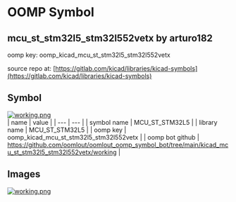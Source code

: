 # OOMP Symbol  
## mcu_st_stm32l5_stm32l552vetx  by arturo182  
  
oomp key: oomp_kicad_mcu_st_stm32l5_stm32l552vetx  
  
source repo at: [https://gitlab.com/kicad/libraries/kicad-symbols](https://gitlab.com/kicad/libraries/kicad-symbols)  
## Symbol  
  
[![working.png](working_600.png)](working.png)  
| name | value | 
| --- | --- | 
| symbol name | MCU_ST_STM32L5 | 
| library name | MCU_ST_STM32L5 | 
| oomp key | oomp_kicad_mcu_st_stm32l5_stm32l552vetx | 
| oomp bot github | https://github.com/oomlout/oomlout_oomp_symbol_bot/tree/main/kicad_mcu_st_stm32l5_stm32l552vetx/working | 
## Images  
  
[![working.png](working_140.png)](working.png)  
